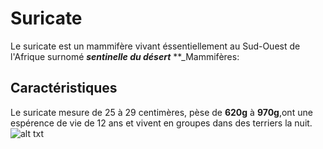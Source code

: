 # Suricate
Le suricate est un mammifère vivant éssentiellement au Sud-Ouest de l'Afrique surnomé **_sentinelle du désert_** 
**_Mammifères:
## Caractéristiques
Le suricate mesure de 25 à 29 centimères, pèse de **620g** à **970g**,ont une espérence de vie de 12 ans et vivent en groupes dans des terriers la nuit.
![alt txt](https://ici.exploratv.ca/upload/site/post/picture/1709/632b6e6e4cc01.1712152059.jpg "Suricate en groupe")
